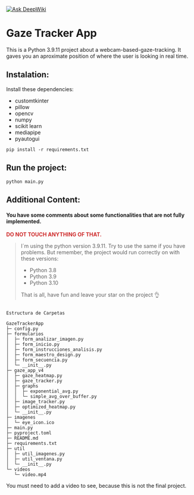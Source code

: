[![Ask DeepWiki](https://deepwiki.com/badge.svg)](https://deepwiki.com/Daviddotcoms/GazeTracker)

# Gaze Tracker App


This is a Python 3.9.11 project about a webcam-based-gaze-tracking. It gaves you an aproximate position of where the user is looking in real time.

## Instalation:
Install these dependencies:
- customtkinter
- pillow
- opencv
- numpy
- scikit learn
- mediapipe
- pyautogui

```shell
pip install -r requirements.txt
```

## Run the project:
```shell
python main.py
```

## Additional Content:
####  You have some comments about some functionalities that are not fully implemented. 
**<span style="color:rgb(206, 42, 42)">DO NOT TOUCH ANYTHING OF THAT.</span>**

<!-- Warning for a GITHUB ALERT -->
<!-- > [!WARNING]  -->
> I´m using the python version 3.9.11. Try to use the same if you have problems. But remember, the project would run correctly on with these versions:
> - Python 3.8
> - Python 3.9
> - Python 3.10
>
> That is all, have fun and leave your star on the project 👌

```

Estructura de Carpetas

GazeTrackerApp
├─ config.py
├─ formularios
│  ├─ form_analizar_imagen.py
│  ├─ form_inicio.py
│  ├─ form_instrucciones_analisis.py
│  ├─ form_maestro_design.py
│  ├─ form_secuencia.py
│  └─ __init__.py
├─ gaze_app_v4
│  ├─ gaze_heatmap.py
│  ├─ gaze_tracker.py
│  ├─ graphs
│  │  ├─ exponential_avg.py
│  │  └─ simple_avg_over_buffer.py
│  ├─ image_tracker.py
│  ├─ optimized_heatmap.py
│  └─ __init__.py
├─ imagenes
│  └─ eye_icon.ico
├─ main.py
├─ pyproject.toml
├─ README.md
├─ requirements.txt
├─ util
│  ├─ util_imagenes.py
│  ├─ util_ventana.py
│  └─ __init__.py
└─ videos
   └─ video.mp4
```

You must need to add a video to see, because this is not the final project.

